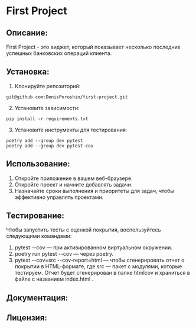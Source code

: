 # First Project

## Описание:

First Project - это виджет, который показывает несколько последних успешных банковских операций клиента.

## Установка:

1. Клонируйте репозиторий:
```
git@github.com:DenisPoroshin/first-project.git
```
2. Установите зависимости:
```
pip install -r requirements.txt
```
3. Установите инструменты для тестирования:
```
poetry add --group dev pytest
poetry add --group dev pytest-cov
```
## Использование:

1. Откройте приложение в вашем веб-браузере.
2. Откройте проект и начните добавлять задачи.
3. Назначайте сроки выполнения и приоритеты для задач, чтобы эффективно управлять проектами.

## Тестирование:


Чтобы запустить тесты с оценкой покрытия, воспользуйтесь следующими командами:

1. pytest --cov
 — при активированном виртуальном окружении.
2. poetry run pytest --cov
 — через poetry.
3. pytest --cov=src --cov-report=html
 — чтобы сгенерировать отчет о покрытии в HTML-формате, где 
src
 — пакет c модулями, которые тестируем. Отчет будет сгенерирован в папке 
htmlcov
 и храниться в файле с названием 
index.html
.
## Документация:



## Лицензия:

